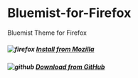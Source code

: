 # Bluemist-for-Firefox
Bluemist Theme for Firefox

##### ![firefox](https://user-images.githubusercontent.com/2411715/124748127-0410ee80-df23-11eb-82d5-04944556398a.png) [Install from Mozilla](https://addons.mozilla.org/de/firefox/addon/bluemist-for-firefox/)
##### ![github](https://user-images.githubusercontent.com/2411715/124748209-1a1eaf00-df23-11eb-9420-a6dfb257ab5e.png) [Download from GitHub](https://github.com/Huygenz/Bluemist-for-Firefox/releases/tag/v2.3)


